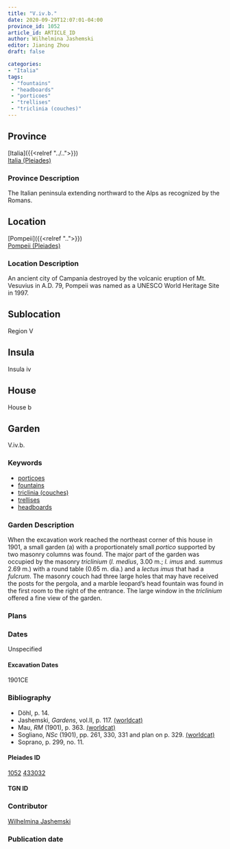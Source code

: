 ```yaml
---
title: "V.iv.b."
date: 2020-09-29T12:07:01-04:00
province_id: 1052
article_id: ARTICLE_ID
author: Wilhelmina Jashemski
editor: Jianing Zhou
draft: false

categories:
- "Italia"
tags:
 - "fountains"
 - "headboards"
 - "porticoes"
 - "trellises"
 - "triclinia (couches)"
---
```


## Province
[Italia]({{<relref "../..">}}) \
[Italia (Pleiades)](https://pleiades.stoa.org/places/1052)

### Province Description
<!-- DESCRIPTION -->
The Italian peninsula extending northward to the Alps as recognized by the Romans.


## Location
[Pompeii]({{<relref "..">}}) \
[Pompeii (Pleiades)](https://pleiades.stoa.org/places/433032)

<!--### Location Description-->
### Location Description
An ancient city of Campania destroyed by the volcanic eruption of Mt. Vesuvius in A.D. 79, Pompeii was named as a UNESCO World Heritage Site in 1997.

<!-- LEAVE THIS BLANK FOR NOW -->

## Sublocation
Region V


## Insula
Insula iv


## House
House b

## Garden
V.iv.b.

### Keywords
- [porticoes](http://vocab.getty.edu/page/aat/300004145)
- [fountains](http://vocab.getty.edu/page/aat/300006179)
- [triclinia (couches)](http://vocab.getty.edu/page/aat/300142552)
- [trellises](http://vocab.getty.edu/page/aat/300006785)
- [headboards](http://vocab.getty.edu/page/aat/300040447)


### Garden Description
When the excavation work reached the northeast corner of this house in 1901, a small garden (a) with a proportionately small *portico* supported by two masonry columns was found. The major part of the garden was occupied by the masonry *triclinium* (*l. medius*, 3.00 m.; *l. imus* and. *summus* 2.69 m.) with a round table (0.65 m. dia.) and a *lectus imus* that had a *fulcrum*. The masonry couch had three large holes that may have received the posts for the pergola, and a marble leopard’s head fountain was found in the first room to the right of the entrance. The large window in the *triclinium* offered a fine view of the garden.
### Plans

<!--{{< figure src="../images/Euro_GaAq_Montreal_Villa de Séviac.png" alt="Topographic plan of the Villa de Séviac, a grand villa with a main structure around a vast peristyle, with exterior façade galleries and baths adjacent to a second courtyard to the south." title="Fig. 1: Topographic Plan of the Villa de Séviac, drawing by M. -P. R., based on the the 1/25000e map of the IGN." >}}
-->

<!--### Images-->


### Dates
Unspecified

#### Excavation Dates
1901CE

### Bibliography
* Döhl, p. 14.  
* Jashemski, *Gardens*, vol.II, p. 117. [(worldcat)](http://www.worldcat.org/oclc/1029851777)
* Mau, *RM* (1901), p. 363. [(worldcat)](http://www.worldcat.org/oclc/1189330863)
* Sogliano, *NSc* (1901), pp. 261, 330, 331 and plan on p. 329. [(worldcat)](http://www.worldcat.org/oclc/1091982220)
* Soprano, p. 299, no. 11.


<!--#### Periodo ID-->

<!-- [PERIODO_ID](https://pleiades.stoa.org/places/PLEIADES_ID) -->

#### Pleiades ID
[1052](https://pleiades.stoa.org/places/1052)
[433032](https://pleiades.stoa.org/places/433032)

#### TGN ID


### Contributor
[Wilhelmina Jashemski](https://lib.guides.umd.edu/c.php?g=326514&p=2193250)

### Publication date


<!--### Related articles-->

<!-- Links to other related articles. Leave blank for now -->